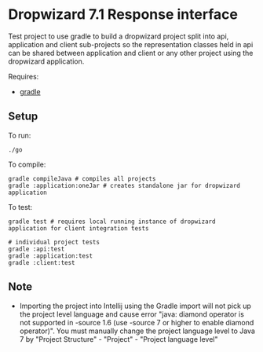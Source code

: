 # Dropwizard 7.1 Response interface

Test project to use gradle to build a dropwizard project split into api, application and client sub-projects so the representation classes held in api can be shared between application and client or any other project using the dropwizard application.

Requires:

* [gradle](http://www.gradle.org/)

## Setup

To run:

```
./go
```

To compile:

```
gradle compileJava # compiles all projects
gradle :application:oneJar # creates standalone jar for dropwizard application
```

To test:

```
gradle test # requires local running instance of dropwizard application for client integration tests

# individual project tests
gradle :api:test
gradle :application:test
gradle :client:test
```

## Note

* Importing the project into Intellij using the Gradle import will not pick up the project level language and cause
error "java: diamond operator is not supported in -source 1.6 (use -source 7 or higher to enable diamond operator)".
You must manually change the project language level to Java 7 by "Project Structure" - "Project" - "Project language level"